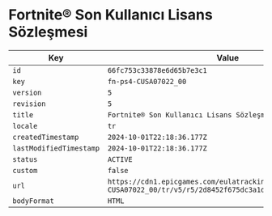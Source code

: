 # Fortnite® Son Kullanıcı Lisans Sözleşmesi

| Key | Value |
| --- | ----- |
| `id` | `66fc753c33878e6d65b7e3c1` |
| `key` | `fn-ps4-CUSA07022_00` |
| `version` | `5` |
| `revision` | `5` |
| `title` | `Fortnite® Son Kullanıcı Lisans Sözleşmesi` |
| `locale` | `tr` |
| `createdTimestamp` | `2024-10-01T22:18:36.177Z` |
| `lastModifiedTimestamp` | `2024-10-01T22:18:36.177Z` |
| `status` | `ACTIVE` |
| `custom` | `false` |
| `url` | `https://cdn1.epicgames.com/eulatracking-download/fn-ps4-CUSA07022_00/tr/v5/r5/2d8452f675dc3a1d3cbb1e385e92c7c4.pdf` |
| `bodyFormat` | `HTML` |
